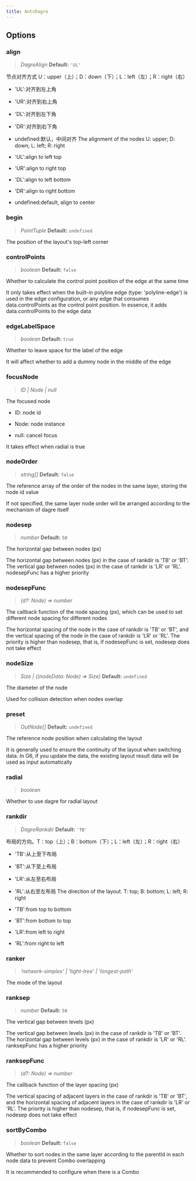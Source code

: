 ```yaml
---
title: AntvDagre
---
```


## Options

### align

> _DagreAlign_ **Default:** `'UL'`

节点对齐方式 U：upper（上）；D：down（下）；L：left（左）；R：right（右）

- 'UL':对齐到左上角

- 'UR':对齐到右上角

- 'DL':对齐到左下角

- 'DR':对齐到右下角

- undefined:默认，中间对齐 The alignment of the nodes U: upper; D: down; L: left; R: right

- 'UL':align to left top

- 'UR':align to right top

- 'DL':align to left bottom

- 'DR':align to right bottom

- undefined:default, align to center

### begin

> _PointTuple_ **Default:** `undefined`

The position of the layout's top-left corner

### controlPoints

> _boolean_ **Default:** `false`

Whether to calculate the control point position of the edge at the same time

It only takes effect when the built-in polyline edge (type: 'polyline-edge') is used in the edge configuration, or any edge that consumes data.controlPoints as the control point position. In essence, it adds data.controlPoints to the edge data

### edgeLabelSpace

> _boolean_ **Default:** `true`

Whether to leave space for the label of the edge

It will affect whether to add a dummy node in the middle of the edge

### focusNode

> _ID_ _\|_ _Node_ _\| null_

The focused node

- ID: node id

- Node: node instance

- null: cancel focus

It takes effect when radial is true

### nodeOrder

> _string[]_ **Default:** `false`

The reference array of the order of the nodes in the same layer, storing the node id value

If not specified, the same layer node order will be arranged according to the mechanism of dagre itself

### nodesep

> _number_ **Default:** `50`

The horizontal gap between nodes (px)

The horizontal gap between nodes (px) in the case of rankdir is 'TB' or 'BT'. The vertical gap between nodes (px) in the case of rankdir is 'LR' or 'RL'. nodesepFunc has a higher priority

### nodesepFunc

> _(d?:_ _Node) => number_

The callback function of the node spacing (px), which can be used to set different node spacing for different nodes

The horizontal spacing of the node in the case of rankdir is 'TB' or 'BT', and the vertical spacing of the node in the case of rankdir is 'LR' or 'RL'. The priority is higher than nodesep, that is, if nodesepFunc is set, nodesep does not take effect

### nodeSize

> _Size_ _\| ((nodeData:_ _Node) =>_ _Size)_ **Default:** `undefined`

The diameter of the node

Used for collision detection when nodes overlap

### preset

> _OutNode[]_ **Default:** `undefined`

The reference node position when calculating the layout

It is generally used to ensure the continuity of the layout when switching data. In G6, if you update the data, the existing layout result data will be used as input automatically

### radial

> _boolean_

Whether to use dagre for radial layout

### rankdir

> _DagreRankdir_ **Default:** `'TB'`

布局的方向。T：top（上）；B：bottom（下）；L：left（左）；R：right（右）

- 'TB':从上至下布局

- 'BT':从下至上布局

- 'LR':从左至右布局

- 'RL':从右至左布局 The direction of the layout. T: top; B: bottom; L: left; R: right

- 'TB':from top to bottom

- 'BT':from bottom to top

- 'LR':from left to right

- 'RL':from right to left

### ranker

> _'network-simplex' \| 'tight-tree' \| 'longest-path'_

The mode of the layout

### ranksep

> _number_ **Default:** `50`

The vertical gap between levels (px)

The vertical gap between levels (px) in the case of rankdir is 'TB' or 'BT'. The horizontal gap between levels (px) in the case of rankdir is 'LR' or 'RL'. ranksepFunc has a higher priority

### ranksepFunc

> _(d?:_ _Node) => number_

The callback function of the layer spacing (px)

The vertical spacing of adjacent layers in the case of rankdir is 'TB' or 'BT', and the horizontal spacing of adjacent layers in the case of rankdir is 'LR' or 'RL'. The priority is higher than nodesep, that is, if nodesepFunc is set, nodesep does not take effect

### sortByCombo

> _boolean_ **Default:** `false`

Whether to sort nodes in the same layer according to the parentId in each node data to prevent Combo overlapping

It is recommended to configure when there is a Combo
